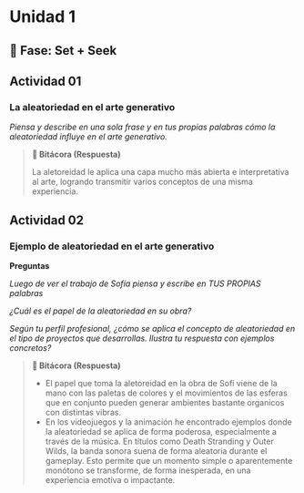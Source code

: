 # Unidad 1

## 🔎 Fase: Set + Seek

## Actividad 01
### La aleatoriedad en el arte generativo

*Piensa y describe en una sola frase y en tus propias palabras cómo la aleatoriedad influye en el arte generativo.*

>**📝 Bitácora (Respuesta)**
>
>La aletoreidad le aplica una capa mucho más abierta e interpretativa al arte, logrando transmitir varios conceptos de una misma experiencia.


## Actividad 02
### Ejemplo de aleatoriedad en el arte generativo

 **Preguntas**  
 
*Luego de ver el trabajo de Sofía piensa y escribe en TUS PROPIAS palabras*  

*¿Cuál es el papel de la aleatoriedad en su obra?*  

*Según tu perfil profesional, ¿cómo se aplica el concepto de aleatoriedad en el tipo de proyectos que desarrollas. Ilustra tu respuesta con ejemplos concretos?*

>**📝 Bitácora (Respuesta)** 
> - El papel que toma la aletoreidad en la obra de Sofi viene de la mano con las paletas de colores y el movimientos de las esferas que en conjunto pueden generar ambientes bastante organicos con distintas vibras.
> - En los videojuegos y la animación he encontrado ejemplos donde la aleatoriedad se aplica de forma poderosa, especialmente a través de la música. En títulos como Death Stranding y Outer Wilds, la banda sonora suena de forma aleatoria durante el gameplay. Esto permite que un momento simple o aparentemente monótono se transforme, de forma inesperada, en una experiencia emotiva o impactante.
